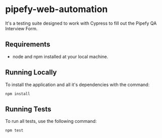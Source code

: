 # pipefy-web-automation

It's a testing suite designed to work with Cypress to fill out the Pipefy QA Interview Form.

## Requirements

- node and npm installed at your local machine.

## Running Locally

To install the application and all it's dependencies with the command:

```
npm install
```

## Running Tests

To run all tests, use the following command:

```
npm test
```
